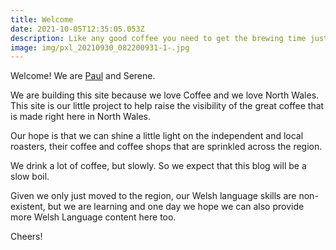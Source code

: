 ```yaml
---
title: Welcome
date: 2021-10-05T12:35:05.053Z
description: Like any good coffee you need to get the brewing time just right.
image: img/pxl_20210930_082200931-1-.jpg
---
```

Welcome! We are [Paul](https://twitter.com/Paul_Kinlan) and Serene.

We are building this site because we love Coffee and we love North Wales. This site is our little project to help raise the visibility of the great coffee that is made right here in North Wales.

Our hope is that we can shine a little light on the independent and local roasters, their coffee and coffee shops  that are sprinkled across the region.

We drink a lot of coffee, but slowly. So we expect that this blog will be a slow boil.

Given we only just moved to the region, our Welsh language skills are non-existent, but we are learning and one day we hope we can also provide more Welsh Language content here too.

Cheers!
